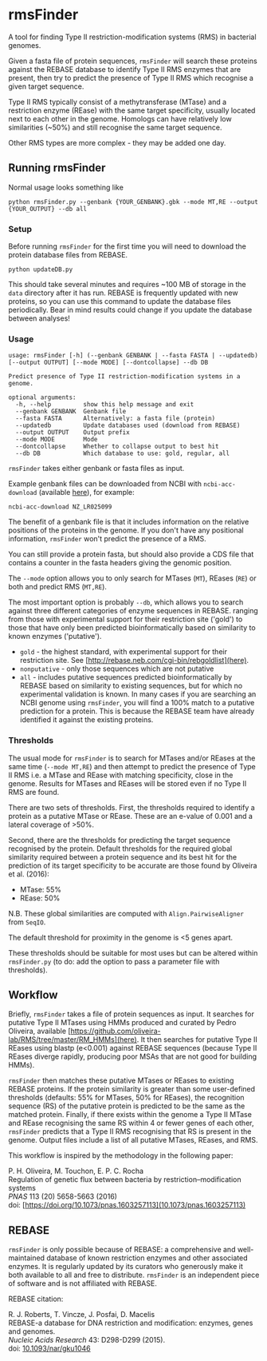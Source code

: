 # rmsFinder

A tool for finding Type II restriction-modification systems (RMS) in bacterial genomes.

Given a fasta file of protein sequences, `rmsFinder` will search these proteins against the REBASE database to identify Type II RMS enzymes that are present, then try to predict the presence of Type II RMS which recognise a given target sequence.

Type II RMS typically consist of a methytransferase (MTase) and a restriction enzyme (REase) with the same target specificity, usually located next to each other in the genome. Homologs can have relatively low similarities (~50\%) and still recognise the same target sequence.

Other RMS types are more complex - they may be added one day.

## Running rmsFinder

Normal usage looks something like

```
python rmsFinder.py --genbank {YOUR_GENBANK}.gbk --mode MT,RE --output {YOUR_OUTPUT} --db all
```

### Setup

Before running `rmsFinder` for the first time you will need to download the protein database files from REBASE.

```
python updateDB.py
```

This should take several minutes and requires ~100 MB of storage in the `data` directory after it has run. REBASE is frequently updated with new proteins, so you can use this command to update the database files periodically. Bear in mind results could change if you update the database between analyses!

### Usage

```
usage: rmsFinder [-h] (--genbank GENBANK | --fasta FASTA | --updatedb) [--output OUTPUT] [--mode MODE] [--dontcollapse] --db DB

Predict presence of Type II restriction-modification systems in a genome.

optional arguments:
  -h, --help         show this help message and exit
  --genbank GENBANK  Genbank file
  --fasta FASTA      Alternatively: a fasta file (protein)
  --updatedb         Update databases used (download from REBASE)
  --output OUTPUT    Output prefix
  --mode MODE        Mode
  --dontcollapse     Whether to collapse output to best hit
  --db DB            Which database to use: gold, regular, all
```


`rmsFinder` takes either genbank or fasta files as input.

Example genbank files can be downloaded from NCBI with ```ncbi-acc-download``` (available [here](https://github.com/kblin/ncbi-acc-download/)), for example:

```
ncbi-acc-download NZ_LR025099
```

The benefit of a genbank file is that it includes information on the relative positions of the proteins in the genome. If you don't have any positional information, `rmsFinder` won't predict the presence of a RMS.

You can still provide a protein fasta, but should also provide a CDS file that contains a counter in the fasta headers giving the genomic position.

The `--mode` option allows you to only search for MTases (`MT`), REases (`RE`) or both and predict RMS (`MT,RE`).

The most important option is probably `--db`, which allows you to search against three different categories of enzyme sequences in REBASE.  ranging from those with experimental support for their restriction site ('gold') to those that have only been predicted bioinformatically based on similarity to known enzymes ('putative').
* ```gold``` - the highest standard, with experimental support for their restriction site. See [http://rebase.neb.com/cgi-bin/rebgoldlist](here).
* ```nonputative``` - only those sequences which are not putative
* ```all``` - includes putative sequences predicted bioinformatically by REBASE based on similarity to existing sequences, but for which no experimental validation is known. In many cases if you are searching an NCBI genome using `rmsFinder`, you will find a 100% match to a putative prediction for a protein. This is because the REBASE team have already identified it against the existing proteins.  


### Thresholds

The usual mode for `rmsFinder` is to search for MTases and/or REases at the same time (```--mode MT,RE```) and then attempt to predict the presence of Type II RMS i.e. a MTase and REase with matching specificity, close in the genome. Results for MTases and REases will be stored even if no Type II RMS are found.

There are two sets of thresholds. First, the thresholds required to identify a protein as a putative MTase or REase. These are an e-value of 0.001 and a lateral coverage of >50%.

Second, there are the thresholds for predicting the target sequence recognised by the protein. Default thresholds for the required global similarity required between a protein sequence and its best hit for the prediction of its target specificity to be accurate are those found by Oliveira et al. (2016):

* MTase: 55\%
* REase: 50\%

N.B. These global similarities are computed with `Align.PairwiseAligner` from `SeqIO`.

The default threshold for proximity in the genome is <5 genes apart.

These thresholds should be suitable for most uses but can be altered within ```rmsFinder.py``` (to do: add the option to pass a parameter file with thresholds).  


## Workflow

Briefly, `rmsFinder` takes a file of protein sequences as input. It searches for putative Type II MTases using HMMs produced and curated by Pedro Oliveira, available [https://github.com/oliveira-lab/RMS/tree/master/RM_HMMs](here). It then searches for putative Type II REases using blastp (e<0.001) against REBASE sequences (because Type II REases diverge rapidly, producing poor MSAs that are not good for building HMMs).

`rmsFinder` then matches these putative MTases or REases to existing REBASE proteins. If the protein similarity is greater than some user-defined thresholds (defaults: 55% for MTases, 50% for REases), the recognition sequence (RS) of the putative protein is predicted to be the same as the matched protein. Finally, if there exists within the genome a Type II MTase and REase recognising the same RS within 4 or fewer genes of each other, `rmsFinder` predicts that a Type II RMS recognising that RS is present in the genome. Output files include a list of all putative MTases, REases, and RMS.  

This workflow is inspired by the methodology in the following paper:

P. H. Oliveira, M. Touchon, E. P. C. Rocha  
Regulation of genetic flux between bacteria by restriction–modification systems  
*PNAS* 113 (20) 5658-5663 (2016)  
doi: [https://doi.org/10.1073/pnas.1603257113](10.1073/pnas.1603257113)


## REBASE

`rmsFinder` is only possible because of REBASE: a comprehensive and well-maintained database of known restriction enzymes and other associated enzymes. It is regularly updated by its curators who generously make it both available to all and free to distribute. `rmsFinder` is an independent piece of software and is not affiliated with REBASE.

REBASE citation:

R. J. Roberts, T. Vincze, J. Posfai, D. Macelis  
REBASE-a database for DNA restriction and modification: enzymes, genes and genomes.  
*Nucleic Acids Research* 43: D298-D299 (2015).  
doi: [10.1093/nar/gku1046](http://doi.org/10.1093/nar/gku1046)
